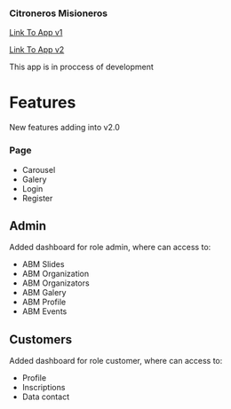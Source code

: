 ### Citroneros Misioneros

[Link To App v1](citronerosmisioneros.com.ar)

[Link To App v2](https://citroneros-frontend.herokuapp.com)

This app is in proccess of development

# Features

New features adding into v2.0

### Page

- Carousel
- Galery
- Login
- Register

## Admin

Added dashboard for role admin, where can access to:

- ABM Slides
- ABM Organization
- ABM Organizators
- ABM Galery
- ABM Profile
- ABM Events

## Customers

Added dashboard for role customer, where can access to:

- Profile
- Inscriptions
- Data contact
